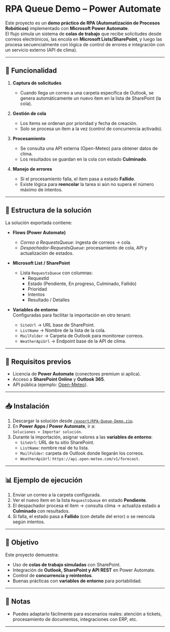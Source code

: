 # RPA Queue Demo – Power Automate

Este proyecto es un **demo práctico de RPA (Automatización de Procesos Robóticos)** implementado con **Microsoft Power Automate**.  
El flujo simula un sistema de **colas de trabajo** que recibe solicitudes desde correos electrónicos, las encola en **Microsoft Lists/SharePoint**, y luego las procesa secuencialmente con lógica de control de errores e integración con un servicio externo (API de clima).

---

## 🚀 Funcionalidad

1. **Captura de solicitudes**  
   - Cuando llega un correo a una carpeta específica de Outlook, se genera automáticamente un nuevo ítem en la lista de SharePoint (la cola).

2. **Gestión de cola**  
   - Los ítems se ordenan por prioridad y fecha de creación.  
   - Solo se procesa un ítem a la vez (control de concurrencia activado).  

3. **Procesamiento**  
   - Se consulta una API externa (Open-Meteo) para obtener datos de clima.  
   - Los resultados se guardan en la cola con estado **Culminado**.  

4. **Manejo de errores**  
   - Si el procesamiento falla, el ítem pasa a estado **Fallido**.  
   - Existe lógica para **reencolar** la tarea si aún no supera el número máximo de intentos.

---

## 📂 Estructura de la solución

La solución exportada contiene:

- **Flows (Power Automate)**  
  - *Correo a RequestsQueue*: ingesta de correos → cola.  
  - *Despachador-RequestsQueue*: procesamiento de cola, API y actualización de estados.  

- **Microsoft List / SharePoint**  
  - Lista `RequestsQueue` con columnas:
    - RequestId  
    - Estado (Pendiente, En progreso, Culminado, Fallido)  
    - Prioridad  
    - Intentos  
    - Resultado / Detalles  

- **Variables de entorno**  
  Configuradas para facilitar la importación en otro tenant:
  - `SiteUrl` → URL base de SharePoint.  
  - `ListName` → Nombre de la lista de la cola.  
  - `MailFolder` → Carpeta de Outlook para monitorear correos.  
  - `WeatherApiUrl` → Endpoint base de la API de clima.

---

## 🔧 Requisitos previos

- Licencia de **Power Automate** (conectores premium si aplica).  
- Acceso a **SharePoint Online** y **Outlook 365**.  
- API pública (ejemplo: [Open-Meteo](https://open-meteo.com/)).

---

## 📥 Instalación

1. Descargar la solución desde [`/export/RPA-Queue-Demo.zip`](./export/RPAQueueDemo_1_0_0_1_managed.zip).  
2. En **Power Apps / Power Automate**, ir a:  
   `Soluciones > Importar solución`.  
3. Durante la importación, asignar valores a las **variables de entorno**:
   - `SiteUrl`: URL de tu sitio SharePoint.  
   - `ListName`: nombre real de tu lista.  
   - `MailFolder`: carpeta de Outlook donde llegarán los correos.  
   - `WeatherApiUrl`: `https://api.open-meteo.com/v1/forecast`.  

---

## 📊 Ejemplo de ejecución

1. Enviar un correo a la carpeta configurada.  
2. Ver el nuevo ítem en la lista `RequestsQueue` en estado **Pendiente**.  
3. El despachador procesa el ítem → consulta clima → actualiza estado a **Culminado** con resultados.  
4. Si falla, el estado pasa a **Fallido** (con detalle del error) o se reencola según intentos.

---

## 🎯 Objetivo

Este proyecto demuestra:

- Uso de **colas de trabajo simuladas** con SharePoint.  
- Integración de **Outlook, SharePoint y API REST** en Power Automate.  
- Control de **concurrencia y reintentos**.  
- Buenas prácticas con **variables de entorno** para portabilidad.

---

## 📌 Notas

- Puedes adaptarlo fácilmente para escenarios reales: atención a tickets, procesamiento de documentos, integraciones con ERP, etc.

---
